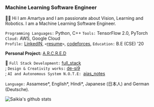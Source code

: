 ### Machine Learning Software Engineer
👋🏻 Hi I am Amartya and I am passionate about Vision, Learning and Robotics. I am a Machine Learning Software Engineer.

`Programming Languages:` Python, C++ 
`Tools:` TensorFlow 2.0, PyTorch 
`Cloud:` AWS, Google Cloud <br />
`Profile:` <a href="https://www.linkedin.com/in/amartyasaikia/">LinkedIN</a>, `<`<a href="https://drive.google.com/file/d/1HKraa0FgyOy4J6GMGtG9GozYR8WlmMoL/view?usp=sharing">resume</a>`>`, <a href="#">codeforces</a>, `Education:` B.E (CSE) '20<br />

<b>Personal Project:</b> <a href="http://www.arcred.space/"> A.R.C.R.E.D </a>

🌌 `Full Stack Development:` <a href="https://github.com/s-ai-kia/full_stack">full_stack</a><br />; `Design & Creativity works:` <a href="https://github.com/s-ai-kia/de-si9">de-si9</a><br />; `AI and Autonomous System N.O.T.E: `<a href='#'>aias_notes</a>

`Language:` Assamese*, English*, Hindi*, Japanese (日本人) and German (Deutsche).

![Saikia's github stats](https://github-readme-stats.vercel.app/api?username=s-ai-kia&show_icons=true&theme=dark)
